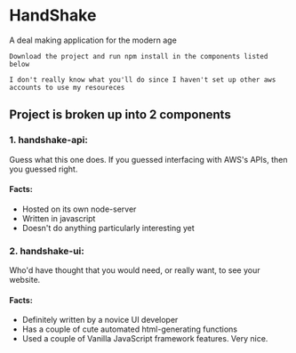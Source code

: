 # HandShake

A deal making application for the modern age

```
Download the project and run npm install in the components listed below

I don't really know what you'll do since I haven't set up other aws accounts to use my resoureces
```

## Project is broken up into 2 components


### 1. handshake-api: 
Guess what this one does.  If you guessed interfacing with AWS's APIs, then you guessed right.
  
#### Facts:
* Hosted on its own node-server
* Written in javascript
* Doesn't do anything particularly interesting yet
  
### 2. handshake-ui:
Who'd have thought that you would need, or really want, to see your website.

#### Facts:
* Definitely written by a novice UI developer
* Has a couple of cute automated html-generating functions
* Used a couple of Vanilla JavaScript framework features. Very nice.
  
